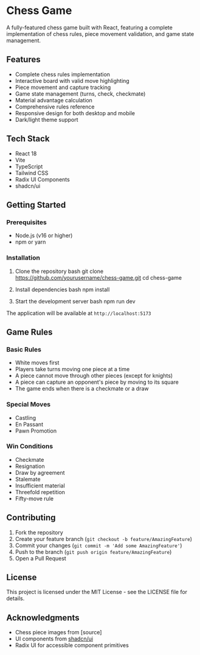 # Chess Game

A fully-featured chess game built with React, featuring a complete implementation of chess rules, piece movement validation, and game state management.

## Features

- Complete chess rules implementation
- Interactive board with valid move highlighting
- Piece movement and capture tracking
- Game state management (turns, check, checkmate)
- Material advantage calculation
- Comprehensive rules reference
- Responsive design for both desktop and mobile
- Dark/light theme support

## Tech Stack

- React 18
- Vite
- TypeScript
- Tailwind CSS
- Radix UI Components
- shadcn/ui

## Getting Started

### Prerequisites

- Node.js (v16 or higher)
- npm or yarn

### Installation

1. Clone the repository
   bash
   git clone https://github.com/yourusername/chess-game.git
   cd chess-game

2. Install dependencies
   bash
   npm install
3. Start the development server
   bash
   npm run dev

The application will be available at `http://localhost:5173`

## Game Rules

### Basic Rules

- White moves first
- Players take turns moving one piece at a time
- A piece cannot move through other pieces (except for knights)
- A piece can capture an opponent's piece by moving to its square
- The game ends when there is a checkmate or a draw

### Special Moves

- Castling
- En Passant
- Pawn Promotion

### Win Conditions

- Checkmate
- Resignation
- Draw by agreement
- Stalemate
- Insufficient material
- Threefold repetition
- Fifty-move rule

## Contributing

1. Fork the repository
2. Create your feature branch (`git checkout -b feature/AmazingFeature`)
3. Commit your changes (`git commit -m 'Add some AmazingFeature'`)
4. Push to the branch (`git push origin feature/AmazingFeature`)
5. Open a Pull Request

## License

This project is licensed under the MIT License - see the LICENSE file for details.

## Acknowledgments

- Chess piece images from [source]
- UI components from [shadcn/ui](https://ui.shadcn.com/)
- Radix UI for accessible component primitives
